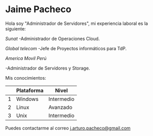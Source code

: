 # Jaime Pacheco

Hola soy "Administrador de Servidores", mi experiencia laboral es la siguiente:

*Sunat*
-Administrador de Operaciones Cloud.

*Global telecom*
-Jefe  de Proyectos informáticos para TdP.

*America Movil Perú*

-Administrador de Servidores y Storage.

Mis conocimientos:

|                |Plataforma                        |Nivel                       |
|----------------|-------------------------------|-----------------------------|
|1|Windows            | Intermedio           |
|2          |Linux            |Avanzado            |
|3         |Unix|Intermedio|

Puedes contactarme al correo j.arturo.pacheco@gmail.com
